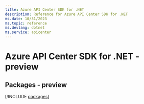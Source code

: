 ```yaml
---
title: Azure API Center SDK for .NET
description: Reference for Azure API Center SDK for .NET
ms.date: 10/31/2023
ms.topic: reference
ms.devlang: dotnet
ms.service: apicenter
---
```

# Azure API Center SDK for .NET - preview
## Packages - preview
[!INCLUDE [packages](api-center-index.md)]